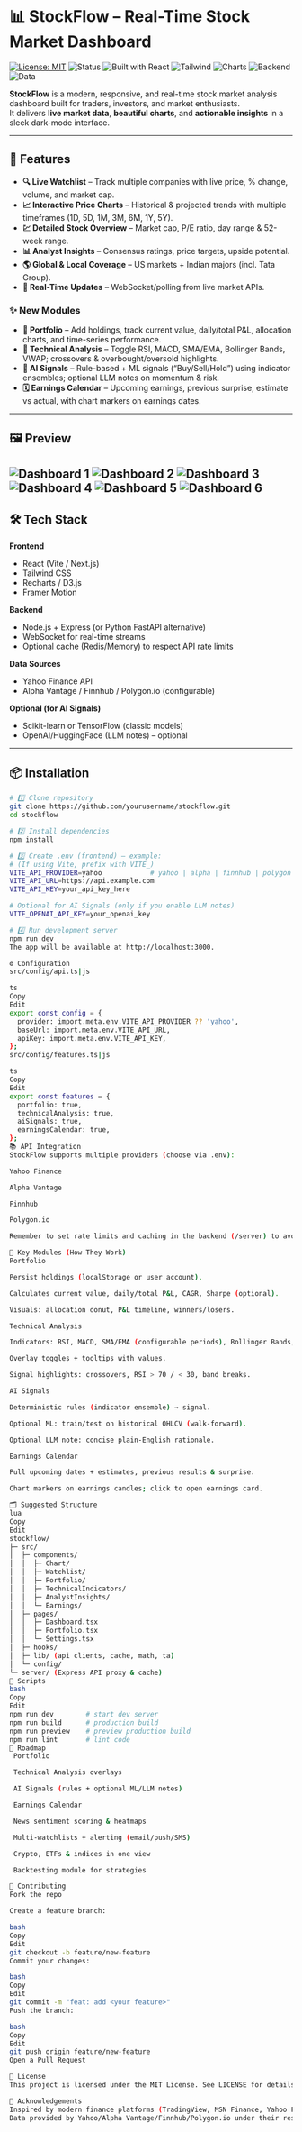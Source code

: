 # 📊 StockFlow – Real-Time Stock Market Dashboard

[![License: MIT](https://img.shields.io/badge/License-MIT-green.svg)](LICENSE)
![Status](https://img.shields.io/badge/Status-Live-brightgreen)
![Built with React](https://img.shields.io/badge/Built%20With-React-blue)
![Tailwind](https://img.shields.io/badge/Style-TailwindCSS-38B2AC)
![Charts](https://img.shields.io/badge/Charts-Recharts%2FD3-6E40C9)
![Backend](https://img.shields.io/badge/Backend-Node%2FExpress-000000)
![Data](https://img.shields.io/badge/Data-Yahoo%20Finance%20%7C%20Alpha%20Vantage%20%7C%20Finnhub%20%7C%20Polygon.io-0F9D58)

**StockFlow** is a modern, responsive, and real-time stock market analysis dashboard built for traders, investors, and market enthusiasts.  
It delivers **live market data**, **beautiful charts**, and **actionable insights** in a sleek dark-mode interface.

---
## 🚀 Features

- **🔍 Live Watchlist** – Track multiple companies with live price, % change, volume, and market cap.
- **📈 Interactive Price Charts** – Historical & projected trends with multiple timeframes (1D, 5D, 1M, 3M, 6M, 1Y, 5Y).
- **💹 Detailed Stock Overview** – Market cap, P/E ratio, day range & 52-week range.
- **📊 Analyst Insights** – Consensus ratings, price targets, upside potential.
- **🌎 Global & Local Coverage** – US markets + Indian majors (incl. Tata Group).
- **🔄 Real-Time Updates** – WebSocket/polling from live market APIs.

### ✨ New Modules
- **💼 Portfolio** – Add holdings, track current value, daily/total P&L, allocation charts, and time-series performance.
- **📐 Technical Analysis** – Toggle RSI, MACD, SMA/EMA, Bollinger Bands, VWAP; crossovers & overbought/oversold highlights.
- **🤖 AI Signals** – Rule-based + ML signals (“Buy/Sell/Hold”) using indicator ensembles; optional LLM notes on momentum & risk.
- **🗓 Earnings Calendar** – Upcoming earnings, previous surprise, estimate vs actual, with chart markers on earnings dates.

---

## 🖼 Preview

![Dashboard 1](./assets/Dashboard%201.png)
![Dashboard 2](./assets/Dashboard%202.png)
![Dashboard 3](./assets/Dashboard%203.png)
![Dashboard 4](./assets/Dashboard%204.png)
![Dashboard 5](./assets/Dashboard%205.png)
![Dashboard 6](./assets/Dashboard%206.png)
---

## 🛠 Tech Stack

**Frontend**
- React (Vite / Next.js)
- Tailwind CSS
- Recharts / D3.js
- Framer Motion

**Backend**
- Node.js + Express (or Python FastAPI alternative)
- WebSocket for real-time streams
- Optional cache (Redis/Memory) to respect API rate limits

**Data Sources**
- Yahoo Finance API
- Alpha Vantage / Finnhub / Polygon.io (configurable)

**Optional (for AI Signals)**
- Scikit-learn or TensorFlow (classic models)
- OpenAI/HuggingFace (LLM notes) – optional

---

## 📦 Installation

```bash
# 1️⃣ Clone repository
git clone https://github.com/yourusername/stockflow.git
cd stockflow

# 2️⃣ Install dependencies
npm install

# 3️⃣ Create .env (frontend) – example:
# (If using Vite, prefix with VITE_)
VITE_API_PROVIDER=yahoo            # yahoo | alpha | finnhub | polygon
VITE_API_URL=https://api.example.com
VITE_API_KEY=your_api_key_here

# Optional for AI Signals (only if you enable LLM notes)
VITE_OPENAI_API_KEY=your_openai_key

# 4️⃣ Run development server
npm run dev
The app will be available at http://localhost:3000.

⚙️ Configuration
src/config/api.ts|js

ts
Copy
Edit
export const config = {
  provider: import.meta.env.VITE_API_PROVIDER ?? 'yahoo',
  baseUrl: import.meta.env.VITE_API_URL,
  apiKey: import.meta.env.VITE_API_KEY,
};
src/config/features.ts|js

ts
Copy
Edit
export const features = {
  portfolio: true,
  technicalAnalysis: true,
  aiSignals: true,
  earningsCalendar: true,
};
📚 API Integration
StockFlow supports multiple providers (choose via .env):

Yahoo Finance

Alpha Vantage

Finnhub

Polygon.io

Remember to set rate limits and caching in the backend (/server) to avoid throttling.

🧩 Key Modules (How They Work)
Portfolio

Persist holdings (localStorage or user account).

Calculates current value, daily/total P&L, CAGR, Sharpe (optional).

Visuals: allocation donut, P&L timeline, winners/losers.

Technical Analysis

Indicators: RSI, MACD, SMA/EMA (configurable periods), Bollinger Bands, VWAP.

Overlay toggles + tooltips with values.

Signal highlights: crossovers, RSI > 70 / < 30, band breaks.

AI Signals

Deterministic rules (indicator ensemble) → signal.

Optional ML: train/test on historical OHLCV (walk-forward).

Optional LLM note: concise plain-English rationale.

Earnings Calendar

Pull upcoming dates + estimates, previous results & surprise.

Chart markers on earnings candles; click to open earnings card.

🗂 Suggested Structure
lua
Copy
Edit
stockflow/
├─ src/
│  ├─ components/
│  │  ├─ Chart/
│  │  ├─ Watchlist/
│  │  ├─ Portfolio/
│  │  ├─ TechnicalIndicators/
│  │  ├─ AnalystInsights/
│  │  └─ Earnings/
│  ├─ pages/
│  │  ├─ Dashboard.tsx
│  │  ├─ Portfolio.tsx
│  │  └─ Settings.tsx
│  ├─ hooks/
│  ├─ lib/ (api clients, cache, math, ta)
│  └─ config/
└─ server/ (Express API proxy & cache)
🧪 Scripts
bash
Copy
Edit
npm run dev        # start dev server
npm run build      # production build
npm run preview    # preview production build
npm run lint       # lint code
🧭 Roadmap
 Portfolio

 Technical Analysis overlays

 AI Signals (rules + optional ML/LLM notes)

 Earnings Calendar

 News sentiment scoring & heatmaps

 Multi-watchlists + alerting (email/push/SMS)

 Crypto, ETFs & indices in one view

 Backtesting module for strategies

🤝 Contributing
Fork the repo

Create a feature branch:

bash
Copy
Edit
git checkout -b feature/new-feature
Commit your changes:

bash
Copy
Edit
git commit -m "feat: add <your feature>"
Push the branch:

bash
Copy
Edit
git push origin feature/new-feature
Open a Pull Request

📜 License
This project is licensed under the MIT License. See LICENSE for details.

🙏 Acknowledgements
Inspired by modern finance platforms (TradingView, MSN Finance, Yahoo Finance).
Data provided by Yahoo/Alpha Vantage/Finnhub/Polygon.io under their respective terms.
